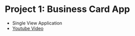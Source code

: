 # Project 1: Business Card App

* Single View Application
* [Youtube Video](https://youtu.be/LMZpRV13hNM)